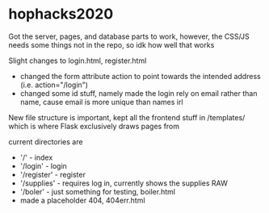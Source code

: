 # hophacks2020

Got the server, pages, and database parts to work, however, the CSS/JS needs some things not in the repo, so idk how well that works

Slight changes to login.html, register.html
  - changed the form attribute action to point towards the intended address (i.e. action="/login")
  - changed some id stuff, namely made the login rely on email rather than name, cause email is more unique than names irl
  
 New file structure is important, kept all the frontend stuff in /templates/ which is where Flask exclusively draws pages from
 
 current directories are
 
 - '/' - index
 - '/login' - login
 - '/register' - register
 - '/supplies' - requires log in, currently shows the supplies RAW
 - '/boler' - just something for testing, boiler.html
 - made a placeholder 404, 404err.html
